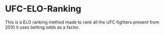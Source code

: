 # UFC-ELO-Ranking
This is a ELO ranking method made to rank all the UFC fighters present from 2010 it uses betting odds as a factor.
